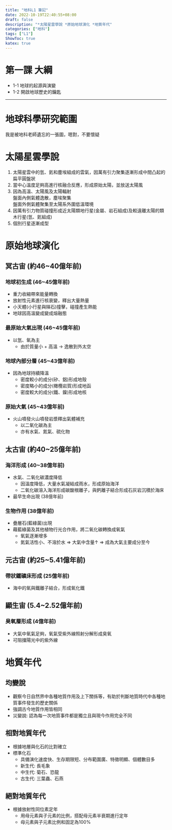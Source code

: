 ```yaml
---
title: "地科L1 筆記"
date: 2022-10-19T22:40:55+08:00
draft: false
description: "*太陽星雲學說 *原始地球演化 *地質年代"
categories: ["地科"]
tags: ["L1"]
ShowToc: true
katex: true
---
```


# 第一課 大綱
- 1-1 地球的起源與演變
- 1-2 開啟地球歷史的鑰匙

------------

# 地球科學研究範圍
我是被地科老師遺忘的一張圖，嗯對，不要懷疑

# 太陽星雲學說
1. 太陽星雲中的氫、氦和塵埃組成的雲氣，因萬有引力聚集逐漸形成中間凸起的扁平圓盤狀  
2. 當中心溫度足夠高進行核融合反應，形成原始太陽，並放送太陽風  
3. 因為高溫、太陽風及太陽輻射  
   盤面內側氣體逸散，塵埃聚集  
   盤面外側氣體聚集至太陽系外圍低溫環境  
4. 因萬有引力物質碰撞形成近太陽類地行星(金屬、岩石組成)及較遠離太陽的類木行星(氫、氦組成)
5. 個別行星逐漸成型

# 原始地球演化
## 冥古宙 (約46~40億年前)
### 地球初生成 (46~45億年前)
- 重力收縮帶來能量轉換
- 放射性元素進行核衰變，釋出大量熱量
- 小天體(小行星與隕石)撞擊，碰撞產生熱能
- 地球因高溫變成變成熔融態

### 最原始大氣出現 (46~45億年前)
- 以氫、氧為主
    - 由於質量小 + 高溫 -> 逸散到外太空

### 地球內部分層 (45~43億年前)
- 因為地球持續降溫
    - 密度較小的成分(矽、鋁)形成地殼
    - 密度略小的成分(橄欖岩質)形成地函
    - 密度較大的成分(鐵、鎳)形成地核

### 原始大氣 (45~43億年前)
- 火山噴發火山噴發岩漿釋出氣體補充
    - 以二氧化碳為主
    - 亦有水氣、氮氣、硫化物

## 太古宙 (約40~25億年前)
### 海洋形成 (40~38億年前)
- 水氣、二氧化碳濃度降低
    - 因溫度降低，大量水氣凝結成雨水，形成原始海洋
    - 二氧化碳溶入海洋形成碳酸根離子，與鈣離子結合形成石灰岩沉積於海床
- 最早生命出現 (38億年前)
    
### 生物作用 (38億年前)
- 疊層石(藍綠菌)出現
- 藉藍綠菌及其他植物行光合作用，將二氧化碳轉換成氧氣
    - 氧氣逐漸增多
    - 氮氣活性小、不溶於水 => 大氣中含量↑ => 成為大氣主要成分至今

## 元古宙 (約25~5.41億年前)
### 帶狀鐵礦床形成 (25億年前)
- 海中的氧與鐵離子結合，形成氧化鐵

## 顯生宙 (5.4~2.52億年前)
### 臭氧層形成 (4億年前)
- 大氣中氧氣足夠，氧氣受紫外線照射分解形成臭氧
- 可阻擋陽光中的紫外線

# 地質年代
## 均變說
- 觀察今日自然界中各種地質作用及上下關係等，有助於判斷地質時代中各種地質事件發生的歷史關係
- 強調古今地質作用皆相同
- 災變說: 認為每一次地質事件都是獨立且與現今作用完全不同

## 相對地質年代
- 根據地層與化石的比對確立
- 標準化石
    - 具備演化速度快、生存期限短、分布範圍廣、特徵明顯、個體數目多
    - 新生代: 長毛象
    - 中生代: 菊石、恐龍
    - 古生代: 三葉蟲、石燕
## 絕對地質年代
- 根據放射性同位素定年
    - 用母元素與子元素的比例，搭配母元素半衰期進行定年
    - <red>母元素與子元素比例和固定為100%</red>